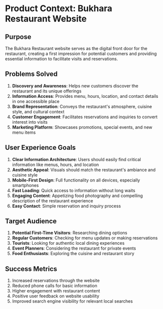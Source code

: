 # Product Context: Bukhara Restaurant Website

## Purpose
The Bukhara Restaurant website serves as the digital front door for the restaurant, creating a first impression for potential customers and providing essential information to facilitate visits and reservations.

## Problems Solved
1. **Discovery and Awareness**: Helps new customers discover the restaurant and its unique offerings
2. **Information Access**: Provides menu, hours, location, and contact details in one accessible place
3. **Brand Representation**: Conveys the restaurant's atmosphere, cuisine style, and cultural context
4. **Customer Engagement**: Facilitates reservations and inquiries to convert interest into visits
5. **Marketing Platform**: Showcases promotions, special events, and new menu items

## User Experience Goals
1. **Clear Information Architecture**: Users should easily find critical information like menus, hours, and location
2. **Aesthetic Appeal**: Visuals should match the restaurant's ambiance and cuisine style
3. **Mobile-First Design**: Full functionality on all devices, especially smartphones
4. **Fast Loading**: Quick access to information without long waits
5. **Engaging Content**: Appetizing food photography and compelling description of the restaurant experience
6. **Easy Contact**: Simple reservation and inquiry process

## Target Audience
1. **Potential First-Time Visitors**: Researching dining options
2. **Regular Customers**: Checking for menu updates or making reservations
3. **Tourists**: Looking for authentic local dining experiences
4. **Event Planners**: Considering the restaurant for private events
5. **Food Enthusiasts**: Exploring the cuisine and restaurant story

## Success Metrics
1. Increased reservations through the website
2. Reduced phone calls for basic information
3. Higher engagement with restaurant content
4. Positive user feedback on website usability
5. Improved search engine visibility for relevant local searches 